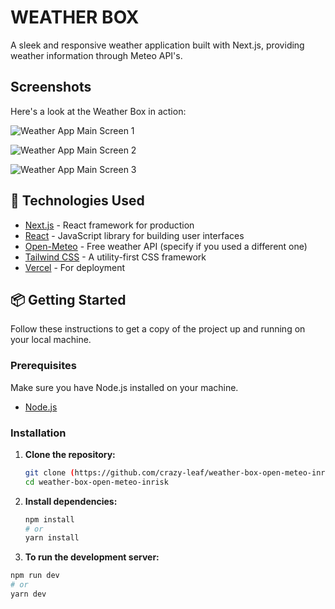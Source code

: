 # WEATHER BOX

A sleek and responsive weather application built with Next.js, providing weather information through Meteo API's.

## Screenshots

Here's a look at the Weather Box in action:

![Weather App Main Screen 1](https://github.com/crazy-leaf/weather-box-open-meteo-inrisk/blob/main/screenshots/Screenshot%202025-05-23%20at%208.03.46%E2%80%AFPM.png)

![Weather App Main Screen 2](https://github.com/crazy-leaf/weather-box-open-meteo-inrisk/blob/main/screenshots/Screenshot%202025-05-23%20at%208.04.21%E2%80%AFPM.png)

![Weather App Main Screen 3](https://github.com/crazy-leaf/weather-box-open-meteo-inrisk/blob/main/screenshots/Screenshot%202025-05-23%20at%208.04.51%E2%80%AFPM.png)

## 🚀 Technologies Used

* [Next.js](https://nextjs.org/) - React framework for production
* [React](https://react.dev/) - JavaScript library for building user interfaces
* [Open-Meteo](https://open-meteo.com/) - Free weather API (specify if you used a different one)
* [Tailwind CSS](https://tailwindcss.com/) - A utility-first CSS framework
* [Vercel](https://vercel.com/) - For deployment


## 📦 Getting Started

Follow these instructions to get a copy of the project up and running on your local machine.

### Prerequisites

Make sure you have Node.js installed on your machine.

* [Node.js](https://nodejs.org/en/download/)

### Installation

1.  **Clone the repository:**

    ```bash
    git clone (https://github.com/crazy-leaf/weather-box-open-meteo-inrisk.git)
    cd weather-box-open-meteo-inrisk
    ```



2.  **Install dependencies:**

    ```bash
    npm install
    # or
    yarn install
    ```

3. **To run the development server:**

```bash
npm run dev
# or
yarn dev